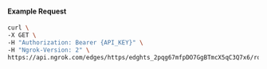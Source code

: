 <!-- Code generated for API Clients. DO NOT EDIT. -->

#### Example Request

```bash
curl \
-X GET \
-H "Authorization: Bearer {API_KEY}" \
-H "Ngrok-Version: 2" \
https://api.ngrok.com/edges/https/edghts_2pqg67mfpDO7GgBTmcX5qC3Q7x6/routes/edghtsrt_2pqg6AWK5S5Gd7dwwmp9LL1h1nU/ip_restriction
```
